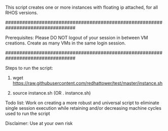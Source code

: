 This script creates one or more instances with floating ip attached, for all RHOS versions.

#################################################################################

Prerequisites: Please DO NOT logout of your session in between VM creations. Create as many VMs in the same login session.

#################################################################################

Steps to run the script:

1. wget https://raw.githubusercontent.com/redhattower/test/master/instance.sh

2. source instance.sh (OR . instance.sh)

Todo list: Work on creating a more robust and universal script to eliminate single session execution while retaining and/or decreasing machine cycles used to run the script

Disclaimer: Use at your own risk
